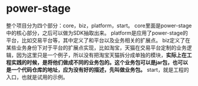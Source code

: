 # power-stage
整个项目分为四个部分：core，biz，platform，start。
core里面是power-stage中的核心部分，之后可以做为SDK抽取出来。
platform是应用了power-stage的平台，比如交易平台等，其中定义了和平台以及业务相关的扩展点。
biz定义了在某些业务身份下对于平台的扩展点实现，比如淘宝，天猫在交易平台定制的业务逻辑，因为这里只是一个例子，所以没有把淘宝天猫拆分成单独的模块，__实际上在工程实践的时候，是将他们做成不同的业务包的。这个业务包可以是jar包，也可以是一个代码仓库的地址，应为没有好的描述，先叫做业务包。__
start，就是工程的入口，也就是试用的示例。
